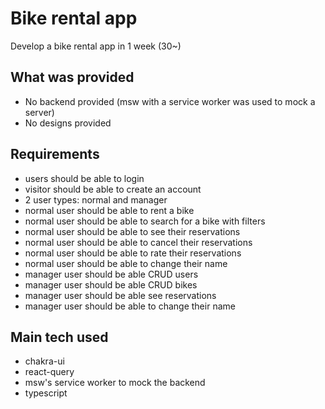 # Bike rental app

Develop a bike rental app in 1 week (30~)

## What was provided

- No backend provided (msw with a service worker was used to mock a server)
- No designs provided

## Requirements

- users should be able to login
- visitor should be able to create an account
- 2 user types: normal and manager
- normal user should be able to rent a bike
- normal user should be able to search for a bike with filters
- normal user should be able to see their reservations
- normal user should be able to cancel their reservations
- normal user should be able to rate their reservations
- normal user should be able to change their name
- manager user should be able CRUD users
- manager user should be able CRUD bikes
- manager user should be able see reservations
- manager user should be able to change their name

## Main tech used

- chakra-ui
- react-query
- msw's service worker to mock the backend
- typescript
